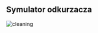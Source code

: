 ## Symulator odkurzacza

![cleaning](https://github.com/koglecki/symulator_odkurzacza/assets/122780250/a0f843d9-fa10-4f0f-834a-0e303973c610)
